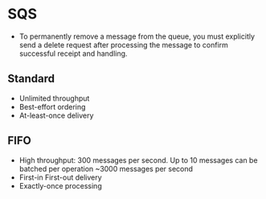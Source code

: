 # SQS

* To permanently remove a message from the queue, you must explicitly send a delete request after processing the message to confirm successful receipt and handling.



## Standard

* Unlimited throughput
* Best-effort ordering
* At-least-once delivery

## FIFO

* High throughput: 300 messages per second. Up to 10 messages can be batched per operation ~3000 messages per second
* First-in First-out delivery
* Exactly-once processing